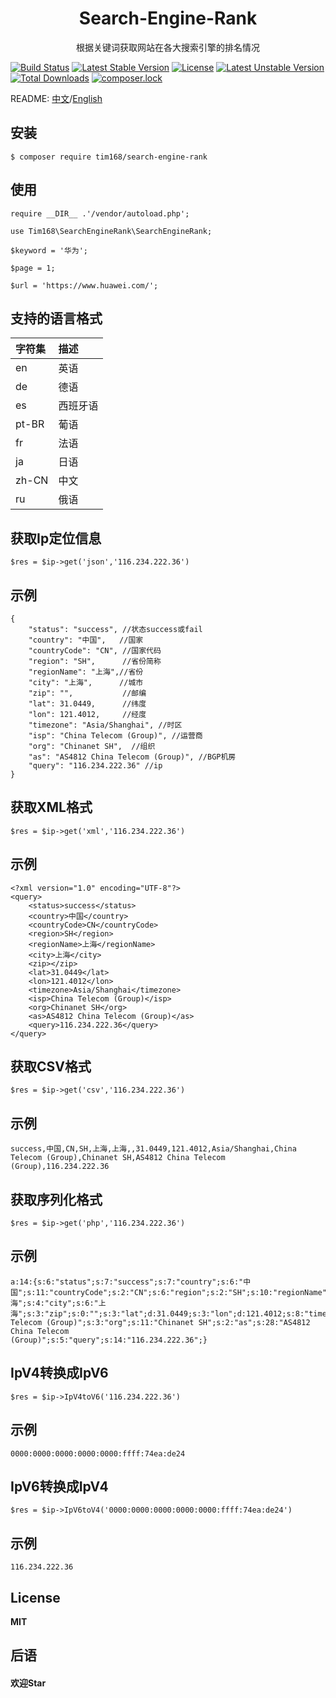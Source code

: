 <h1 align="center"> Search-Engine-Rank </h1>

<p align="center"> 根据关键词获取网站在各大搜索引擎的排名情况</p>

[![Build Status](https://travis-ci.org/TIM168/Ip.svg?branch=master)](https://travis-ci.org/TIM168/Ip)
[![Latest Stable Version](https://poser.pugx.org/tim168/ip/v/stable)](https://packagist.org/packages/tim168/ip)
[![License](https://poser.pugx.org/tim168/ip/license)](https://packagist.org/packages/tim168/ip)
[![Latest Unstable Version](https://poser.pugx.org/tim168/ip/v/unstable)](https://packagist.org/packages/tim168/ip)
[![Total Downloads](https://poser.pugx.org/tim168/ip/downloads)](https://packagist.org/packages/tim168/ip)
[![composer.lock](https://poser.pugx.org/tim168/ip/composerlock)](https://packagist.org/packages/tim168/ip)

README: [中文](https://github.com/TIM168/Ip/blob/master/README.md "中文")/[English](https://github.com/TIM168/Ip/blob/master/README-en.md "English")

## 安装

```shell
$ composer require tim168/search-engine-rank
```

## 使用
    require __DIR__ .'/vendor/autoload.php';

    use Tim168\SearchEngineRank\SearchEngineRank;
	
    $keyword = '华为';
    
    $page = 1;
    
    $url = 'https://www.huawei.com/';
## 支持的语言格式
|  字符集| 描述  |
| :------------ | :------------ |
| en | 英语  |
| de  | 德语  |
| es  | 西班牙语  |
| pt-BR  | 葡语  |
| fr  | 法语  |
| ja | 日语  |
| zh-CN  | 中文  |
| ru  | 俄语  |
## 获取Ip定位信息
    $res = $ip->get('json','116.234.222.36')
	
## 示例
	{
    	"status": "success", //状态success或fail
    	"country": "中国",   //国家
    	"countryCode": "CN", //国家代码
    	"region": "SH",      //省份简称
    	"regionName": "上海",//省份
    	"city": "上海",	   //城市
    	"zip": "",           //邮编
    	"lat": 31.0449,      //纬度
    	"lon": 121.4012,	 //经度
    	"timezone": "Asia/Shanghai", //时区
    	"isp": "China Telecom (Group)", //运营商
    	"org": "Chinanet SH",  //组织
    	"as": "AS4812 China Telecom (Group)", //BGP机房
    	"query": "116.234.222.36" //ip
	}
## 获取XML格式
    $res = $ip->get('xml','116.234.222.36')
## 示例
    <?xml version="1.0" encoding="UTF-8"?>
    <query>
    	<status>success</status>
    	<country>中国</country>
    	<countryCode>CN</countryCode>
    	<region>SH</region>
    	<regionName>上海</regionName>
    	<city>上海</city>
    	<zip></zip>
    	<lat>31.0449</lat>
    	<lon>121.4012</lon>
    	<timezone>Asia/Shanghai</timezone>
    	<isp>China Telecom (Group)</isp>
    	<org>Chinanet SH</org>
    	<as>AS4812 China Telecom (Group)</as>
    	<query>116.234.222.36</query>
    </query>
## 获取CSV格式
    $res = $ip->get('csv','116.234.222.36')
## 示例
	success,中国,CN,SH,上海,上海,,31.0449,121.4012,Asia/Shanghai,China Telecom (Group),Chinanet SH,AS4812 China Telecom
    (Group),116.234.222.36
## 获取序列化格式
    $res = $ip->get('php','116.234.222.36')
## 示例
    a:14:{s:6:"status";s:7:"success";s:7:"country";s:6:"中国";s:11:"countryCode";s:2:"CN";s:6:"region";s:2:"SH";s:10:"regionName";s:6:"上海";s:4:"city";s:6:"上海";s:3:"zip";s:0:"";s:3:"lat";d:31.0449;s:3:"lon";d:121.4012;s:8:"timezone";s:13:"Asia/Shanghai";s:3:"isp";s:21:"China
    Telecom (Group)";s:3:"org";s:11:"Chinanet SH";s:2:"as";s:28:"AS4812 China Telecom
    (Group)";s:5:"query";s:14:"116.234.222.36";}
## IpV4转换成IpV6
	$res = $ip->IpV4toV6('116.234.222.36')
	
## 示例
	0000:0000:0000:0000:0000:ffff:74ea:de24

## IpV6转换成IpV4
	$res = $ip->IpV6toV4('0000:0000:0000:0000:0000:ffff:74ea:de24')
	
## 示例
	116.234.222.36
## License
**MIT**

## 后语
#### 欢迎Star
